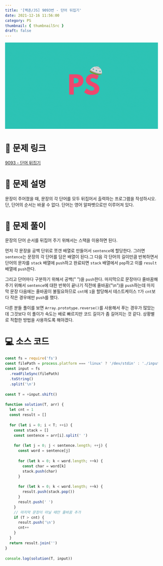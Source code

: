 ```yaml
---
title: '[백준/JS] 9093번 - 단어 뒤집기'
date: 2021-12-16 11:56:00
category: PS
thumbnail: { thumbnailSrc }
draft: false
---
```


![](./images/thumbNail.gif)

# 🔗 문제 링크

[9093 - 단어 뒤집기](https://www.acmicpc.net/problem/9093)

# 📝 문제 설명

문장이 주어졌을 때, 문장의 각 단어를 모두 뒤집어서 출력하는 프로그램을 작성하시오. 단, 단어의 순서는 바꿀 수 없다. 단어는 영어 알파벳으로만 이루어져 있다.

# 🔑 문제 풀이

문장의 단어 순서를 뒤집어 주기 위해서는 스택을 이용하면 된다.

먼저 각 문장을 공백 단위로 쪼갠 배열로 만들어서 `sentence`에 할당한다. 그러면 `sentence`는 문장의 각 단어를 담은 배열이 된다.그 다음 각 단어의 길이만큼 반복하면서 단어의 문자를 `stack` 배열에 `push`하고 완료되면 `stack` 배열에서 `pop`하고 이를 `result` 배열에 `push`한다.

그리고 단어마다 구분하기 위해서 공백(" ")을 `push`한다. 마지막으로 문장마다 줄바꿈해주기 위해서 `sentence`에 대한 반복이 끝나기 직전에 줄바꿈("\n")을 `push`하는데 마지막 문장 다음에는 줄바꿈이 불필요하므로 `cnt`에 `1`을 할당해서 테스트케이스 `T`가 `cnt`보다 작은 경우에만 `push`를 했다.

다른 분들 풀이를 보면 `Array.prototype.reverse()`를 사용해서 푸는 경우가 많았는데 그것보다 이 풀이가 속도는 배로 빠르지만 코드 길이가 좀 길어지는 것 같다. 상황별로 적합한 방법을 사용하도록 해야겠다.

# 💻 소스 코드

```js
const fs = require('fs')
const filePath = process.platform === 'linux' ? '/dev/stdin' : './input.txt'
const input = fs
  .readFileSync(filePath)
  .toString()
  .split('\n')

const T = +input.shift()

function solution(T, arr) {
  let cnt = 1
  const result = []

  for (let i = 0; i < T; ++i) {
    const stack = []
    const sentence = arr[i].split(' ')

    for (let j = 0; j < sentence.length; ++j) {
      const word = sentence[j]

      for (let k = 0; k < word.length; ++k) {
        const char = word[k]
        stack.push(char)
      }

      for (let k = 0; k < word.length; ++k) {
        result.push(stack.pop())
      }
      result.push(' ')
    }
    // 마지막 문장이 아닐 때만 줄바꿈 추가
    if (T > cnt) {
      result.push('\n')
      cnt++
    }
  }
  return result.join('')
}

console.log(solution(T, input))
```

<br/>
